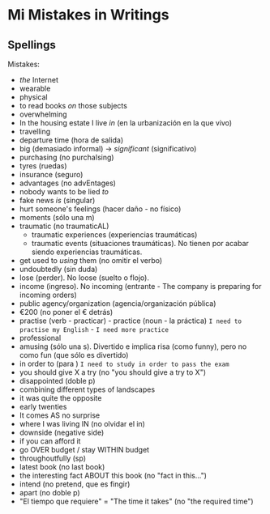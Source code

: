 # Mi Mistakes in Writings


## Spellings

Mistakes:
- _the_ Internet
- wearable
- physical
- to read books _on_ those subjects
- overwhelming
- In the housing estate I live _in_ (en la urbanización en la que vivo)
- travelling
- departure time (hora de salida)
- big (demasiado informal) -> _significant_ (significativo)
- purchasing (no purchaIsing)
- tyres (ruedas)
- insurance (seguro)
- advantages (no advEntages)
- nobody wants to be lied _to_
- fake news _is_ (singular)
- hurt someone's feelings (hacer daño - no físico)
- moments (sólo una m)
- traumatic (no traumaticAL)
    - traumatic experiences (experiencias traumáticas)
    - traumatic events (situaciones traumáticas). No tienen por acabar siendo experiencias traumáticas.
- get used to _using_ them (no omitir el verbo)
- undoubtedly (sin duda)
- lose (perder). No loose (suelto o flojo).
- income (ingreso). No incoming (entrante - The company is preparing for incoming orders)
- public agency/organization (agencia/organización pública)
- €200 (no poner el € detrás)
- practise (verb - practicar) - practice (noun - la práctica) `I need to practise my English` - `I need more practice`
- professional
- amusing (sólo una s). Divertido e implica risa (como funny), pero no como fun (que sólo es divertido)
- in order to (para <algo>) `I need to study in order to pass the exam`
- you should give X a try (no "you should give a try to X")
- disappointed (doble p)
- combining different types of landscapes
- it was quite the opposite
- early twenties
- It comes AS no surprise
- where I was living IN (no olvidar el in)
- downside (negative side)
- if you can afford it
- go OVER budget / stay WITHIN budget
- throughoutfully  (sp)
- latest book (no last book)
- the interesting fact ABOUT this book (no "fact in this...")
- intend (no pretend, que es fingir)
- apart (no doble p)
- "El tiempo que requiere" = "The time it takes" (no "the required time")
